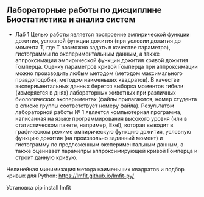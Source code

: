 ## Лабораторные работы по дисциплине Биостатистика и анализ систем 
* Лаб 1
 Целью работы является построение эмпирической функции дожития, условной функции дожития (при условии дожития до момента T, где T возможно задать в качестве параметра), гистограммы по экспериментальным данным, а также аппроксимации эмпирической функции дожития кривой дожития Гомперца. Оценку параметров кривой Гомперца при аппроксимации можно производить любым методом (методом максимального правдоподобия, методом наименьших квадратов). В качестве экспериментальных данных берется выборка моментов гибели (измеряется в днях) лабораторных животных при различных биологических экспериментах (файлы прилагаются, номер студента в списке группы соответствует номеру файла). 
 Результатом лабораторной работы № 1 является компьютерная программа, написанная на языке программирования высокого уровня (или в статистическом пакете, например, Exel), которая выводит в графическом режиме эмпирическую функцию дожития, условную функцию дожития (на произвольно заданный момент) и гистограмму по предложенным экспериментальным данным, а также оценивает параметры аппроксимирующей кривой Гомперца и строит данную кривую.

Нелинейная минимизация метода наименьших квадратов и подбор кривых для Python:
 https://lmfit.github.io/lmfit-py/

 Установка pip install lmfit 

